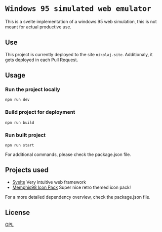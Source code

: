 # `Windows 95 simulated web emulator`

This is a svelte implementation of a windows 95 web simulation, this is not meant for actual productive use.

## Use

This project is currently deployed to the site `nikolaj.site`. Additionaly, it gets deployed in each Pull Request.

## Usage

### Run the project locally

`npm run dev`

### Build project for deployment

`npm run build`

### Run built project

`npm run start`

For additional commands, please check the package.json file.

## Projects used

- [Svelte](https://svelte.dev/) Very intuitive web framework
- [Memphis98 Icon Pack](https://github.com/Stanton731/Memphis98) Super nice retro themed icon pack!

For a more detailed dependency overview, check the package.json file.

## License

[GPL](https://choosealicense.com/licenses/gpl-3.0/)
